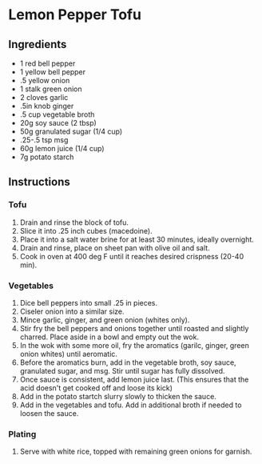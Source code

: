 # Lemon Pepper Tofu

## Ingredients

+ 1 red bell pepper
+ 1 yellow bell pepper
+ .5 yellow onion
+ 1 stalk green onion
+ 2 cloves garlic
+ .5in knob ginger
+ .5 cup vegetable broth
+ 20g soy sauce (2 tbsp)
+ 50g granulated sugar (1/4 cup)
+ .25-.5 tsp msg
+ 60g lemon juice (1/4 cup)
+ 7g potato starch

## Instructions

### Tofu
1. Drain and rinse the block of tofu.
2. Slice it into .25 inch cubes (macedoine).
3. Place it into a salt water brine for at least 30 minutes, ideally overnight.
4. Drain and rinse, place on sheet pan with olive oil and salt.
5. Cook in oven at 400 deg F until it reaches desired crispness (20-40 min).

### Vegetables
1. Dice bell peppers into small .25 in pieces.
2. Ciseler onion into a similar size.
3. Mince garlic, ginger, and green onion (whites only).
4. Stir fry the bell peppers and onions together until roasted and slightly charred. Place aside in a bowl and empty out the wok.
5. In the wok with some more oil, fry the aromatics (garilc, ginger, green onion whites) until aeromatic.
6. Before the aromatics burn, add in the vegetable broth, soy sauce, granulated sugar, and msg. Stir until sugar has fully dissolved.
7. Once sauce is consistent, add lemon juice last. (This ensures that the acid doesn't get cooked off and loose its kick)
8. Add in the potato startch slurry slowly to thicken the sauce.
9. Add in the vegetables and tofu. Add in additional broth if needed to loosen the sauce.

### Plating
1. Serve with white rice, topped with remaining green onions for garnish.
